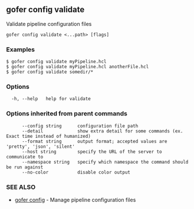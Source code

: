 ## gofer config validate

Validate pipeline configuration files

```
gofer config validate <...path> [flags]
```

### Examples

```
$ gofer config validate myPipeline.hcl
$ gofer config validate myPipeline.hcl anotherFile.hcl
$ gofer config validate somedir/*
```

### Options

```
  -h, --help   help for validate
```

### Options inherited from parent commands

```
      --config string      configuration file path
      --detail             show extra detail for some commands (ex. Exact time instead of humanized)
      --format string      output format; accepted values are 'pretty', 'json', 'silent'
      --host string        specify the URL of the server to communicate to
      --namespace string   specify which namespace the command should be run against
      --no-color           disable color output
```

### SEE ALSO

- [gofer config](gofer_config.md) - Manage pipeline configuration files
